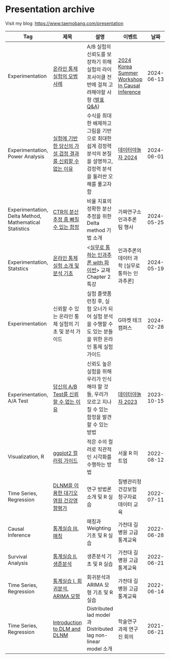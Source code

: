 # Presentation archive

Visit my blog: https://www.taemobang.com/presentation

| Tag                                                    | 제목                                                                                                                                                                | 설명                                                                                                                                                                                                                                                                                               | 이벤트                                                                                                                  | 날짜         | 장소                                                                                      |
| ------------------------------------------------------ | ----------------------------------------------------------------------------------------------------------------------------------------------------------------- | ------------------------------------------------------------------------------------------------------------------------------------------------------------------------------------------------------------------------------------------------------------------------------------------------ | -------------------------------------------------------------------------------------------------------------------- | ---------- | --------------------------------------------------------------------------------------- |
| Experimentation                                        | [온라인 통제 실험의 모범 사례](https://be-favorite.github.io/Presentation_archive/materials/Korea%20Summer%20Workshop%20ln%20Causal%20Inference_2024_OCEs_Best_Practices.pdf) | A/B 실험의 신뢰도를 보장하기 위해 실험의 라이프사이클 전반에 걸쳐 고려해야할 사항 ([발표 Q&A](https://github.com/be-favorite/Presentation_archive/wiki/%5BQ&A%5D-2024-Korea-Summer-Workshop-ln-Causal-Inference--%EC%98%A8%EB%9D%BC%EC%9D%B8-%ED%86%B5%EC%A0%9C-%EC%8B%A4%ED%97%98%EC%9D%98-%EB%AA%A8%EB%B2%94-%EC%82%AC%EB%A1%80-)) | [2024 Korea Summer Workshop In Causal Inference](https://sites.google.com/view/causal-inference2024/home?authuser=0) | 2024-06-13 | Zoom, [Youtube](https://youtu.be/zcZ2vICGm1o?si=dhgNg2l8yn7EkRM2)                       |
| Experimentation, Power Analysis                        | [실험에 기반한 당신의 가설 검정 결과를 신뢰할 수 없는 이유](https://be-favorite.github.io/Presentation_archive/materials/Datayanolja_2024_Power_Analysis.pdf)                             | 수식을 최대한 배제하고 그림을 기반으로 최대한 쉽게 검정력 분석의 본질을 설명하고, 검정력 분석을 둘러싼 오해를 풀고자 함                                                                                                                                                                                                                             | [데이터야놀자 2024](https://datayanolja.kr/)                                                                               | 2024-06-01 | 광화문 마이크로소프트 오피스, [Youtube](https://youtu.be/1jTn9b3_-u0?si=GezPKKXeI04gkbTS)            |
| Experimentation, Delta Method, Mathematical Statistics | [CTR의 분산 추정 중 빠질 수 있는 함정](https://be-favorite.github.io/Presentation_archive/materials/Pseudolab_Pifalls_Variance_Estimation_Ratio_Metrics.pdf)                   | 비율 지표의 정확한 분산 추정을 위한 Delta method 기법 소개                                                                                                                                                                                                                                                          | 가짜연구소 인과추론 팀 행사                                                                                                      | 2024-05-25 | 삼성동 op.gg 사옥                                                                            |
| Experimentation, Statstics                             | [온라인 통제 실험 소개 및 분석 기초](https://be-favorite.github.io/Presentation_archive/materials/Introduction_to_OCEs.pdf)                                                     | <[실무로 통하는 인과추론 with 파이썬](https://product.kyobobook.co.kr/detail/S000212577153)> 교재 Chapter 2 특강                                                                                                                                                                                                  | 인과추론의 데이터 과학 [실무로 통하는 인과추론]                                                                                          | 2024-05-19 | [Youtube](https://youtu.be/FYTPUnBl-lQ?si=Ww9v_JwkXUbpBjtc)                             |
| Experimentation                                        | 신뢰할 수 있는 온라인 통제 실험의 기초 및 분석 가이드                                                                                                                                   | 실험 플랫폼 런칭 후, 실험 오너가 되어 실험 분석을 수행할 수도 있는 분들을 위한 온라인 통제 실험 가이드                                                                                                                                                                                                                                     | G마켓 테크캠퍼스                                                                                                            | 2024-02-28 | Zoom                                                                                    |
| Experimentation, A/A Test                              | [당신의 A/B Test를 신뢰할 수 없는 이유](https://be-favorite.github.io/Presentation_archive/Datayanolja_2023_Trustworthy_ABtest.pdf)                                           | 신뢰도 높은 실험을 위해 우리가 인식해야 할 것들, 우리가 모르고 지나칠 수 있는 함정을 발견할 수 있는 방법                                                                                                                                                                                                                                    | [데이터야놀자 2023](https://datayanolja.kr/)                                                                               | 2023-10-15 | 역삼 센터필드 EAST 18F AWS Korea, [Youtube](https://youtu.be/J4zjwJNYyPM?si=TFYm01c1hDr1rYeL) |
| Visualization, R                                       | [ggplot2 컬러링 가이드](https://be-favorite.github.io/Presentation_archive/coloring_guide/coloring_guide.html#1)                                                        | 적은 수의 컬러로 직관적인 시각화를 수행하는 방법                                                                                                                                                                                                                                                                      | 서울 R 미트업                                                                                                             | 2022-08-12 | 건국대학교 상허연구관                                                                             |
| Time Series, Regression                                | [DLNM을 이용한 대기오염원 건강영향평가](https://be-favorite.github.io/Presentation_archive/kdca_dlnm/kdca_dlnm.html#1)                                                           | 연구 방법론 소개 및 R 실습                                                                                                                                                                                                                                                                                 | 질병관리청 건강보험 청구자료 데이터 교육                                                                                               | 2022-07-11 | 가천대학교 의과대학                                                                              |
| Causal Inference                                       | [통계실습 III. 매칭](https://be-favorite.github.io/Presentation_archive/3_matching/3_matching.html#1)                                                                   | 매칭과 Weighting 기초 및 R 실습                                                                                                                                                                                                                                                                          | 가천대 길병원 고급통계교육                                                                                                       | 2022-06-28 | 가천대학교 의과대학                                                                              |
| Survival Analysis                                      | [통계실습 II. 생존분석](https://be-favorite.github.io/Presentation_archive/2_survival/2_survival.html#1)                                                                  | 생존분석 기초 및 R 실습                                                                                                                                                                                                                                                                                   | 가천대 길병원 고급통계교육                                                                                                       | 2022-06-21 | 가천대학교 의과대학                                                                              |
| Time Series, Regression                                | [통계실습 I. 회귀분석, ARIMA 모형](https://be-favorite.github.io/Presentation_archive/1_regression_arima/1_regression_arima.html#1)                                         | 회귀분석과 ARIMA 모형 기초 및 R 실습                                                                                                                                                                                                                                                                         | 가천대 길병원 고급통계교육                                                                                                       | 2022-06-14 | 가천대학교 의과대학                                                                              |
| Time Series, Regression                                | [Introduction to DLM and DLNM](https://be-favorite.github.io/Presentation_archive/DLM%2C%20DLNM/Introduction_dlm%2Cdlnm.html#1)                                   | Distributed lad model과 Distributed lag non-linear model 소개                                                                                                                                                                                                                                       | 학술연구 과제 연구진 회의                                                                                                       | 2021-06-21 | Zoom                                                                                    |
